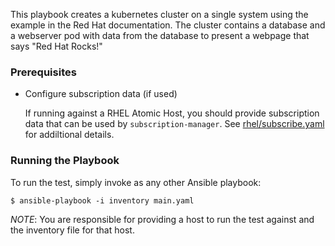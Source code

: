 This playbook creates a kubernetes cluster on a single system using the
example in the Red Hat documentation.  The cluster contains a database
and a webserver pod with data from the database to present a webpage that 
says "Red Hat Rocks!"

### Prerequisites
  - Configure subscription data (if used)

    If running against a RHEL Atomic Host, you should provide subscription
    data that can be used by `subscription-manager`.  See
    [rhel/subscribe.yaml](/rhel/subscribe.yaml) for addiltional details.

### Running the Playbook

To run the test, simply invoke as any other Ansible playbook:

```
$ ansible-playbook -i inventory main.yaml
```

*NOTE*: You are responsible for providing a host to run the test against and the
inventory file for that host.
